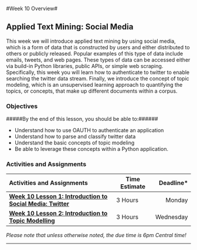 #Week 10 Overview#

## Applied Text Mining: Social Media ##

This week we will introduce applied text mining by using social media, which is a form of data that
is constructed by users and either distributed to others or publicly
released. Popular examples of this type of data include emails, tweets,
and web pages. These types of data can be accessed either via build-in
Python libraries, public APIs, or simple web scraping. Specifically,
this week you will learn how to
authenticate to twitter to enable searching the twitter data stream. Finally, we introduce the concept of topic modeling, which
is an unsupervised learning approach to quantifying the topics, or
concepts, that make up different documents within a corpus.

### Objectives ###

#####By the end of this lesson, you should be able to:######

- Understand how to use OAUTH to authenticate an application
- Understand how to parse and classify twitter data
- Understand the basic concepts of topic modeling
- Be able to leverage these concepts within a Python application.

### Activities and Assignments ###

|Activities and Assignments | Time Estimate | Deadline* | 
|:------|-------|----------:|
|**[Week 10 Lesson 1: Introduction to Social Media: Twitter](lesson1.md)**| 3 Hours | Monday |
|**[Week 10 Lesson 2: Introduction to Topic Modelling](lesson2.md)**| 3 Hours |Wednesday |


*Please note that unless otherwise noted, the due time is 6pm Central time!*

----------
